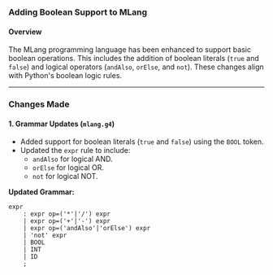 ### Adding Boolean Support to MLang

#### Overview
The MLang programming language has been enhanced to support basic boolean operations. This includes the addition of boolean literals (`true` and `false`) and logical operators (`andAlso`, `orElse`, and `not`). These changes align with Python's boolean logic rules.

---

### Changes Made

#### 1. Grammar Updates (`mlang.g4`)
- Added support for boolean literals (`true` and `false`) using the `BOOL` token.
- Updated the `expr` rule to include:
  - `andAlso` for logical AND.
  - `orElse` for logical OR.
  - `not` for logical NOT.

**Updated Grammar:**
```antlr
expr
    : expr op=('*'|'/') expr
    | expr op=('+'|'-') expr
    | expr op=('andAlso'|'orElse') expr
    | 'not' expr
    | BOOL
    | INT
    | ID
    ;
```
